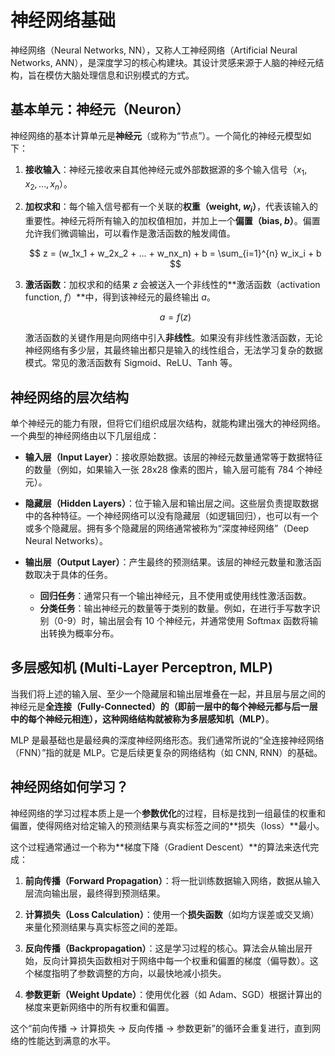 # 神经网络基础

神经网络（Neural Networks, NN），又称人工神经网络（Artificial Neural Networks, ANN），是深度学习的核心构建块。其设计灵感来源于人脑的神经元结构，旨在模仿大脑处理信息和识别模式的方式。

## 基本单元：神经元（Neuron）

神经网络的基本计算单元是**神经元**（或称为“节点”）。一个简化的神经元模型如下：

1.  **接收输入**：神经元接收来自其他神经元或外部数据源的多个输入信号（$x_1, x_2, ..., x_n$）。

2.  **加权求和**：每个输入信号都有一个关联的**权重（weight, $w_i$）**，代表该输入的重要性。神经元将所有输入的加权值相加，并加上一个**偏置（bias, $b$）**。偏置允许我们微调输出，可以看作是激活函数的触发阈值。

    $$ z = (w_1x_1 + w_2x_2 + ... + w_nx_n) + b = \sum_{i=1}^{n} w_ix_i + b $$

3.  **激活函数**：加权求和的结果 $z$ 会被送入一个非线性的**激活函数（activation function, $f$）**中，得到该神经元的最终输出 $a$。

    $$ a = f(z) $$

    激活函数的关键作用是向网络中引入**非线性**。如果没有非线性激活函数，无论神经网络有多少层，其最终输出都只是输入的线性组合，无法学习复杂的数据模式。常见的激活函数有 Sigmoid、ReLU、Tanh 等。

## 神经网络的层次结构

单个神经元的能力有限，但将它们组织成层次结构，就能构建出强大的神经网络。一个典型的神经网络由以下几层组成：

-   **输入层（Input Layer）**：接收原始数据。该层的神经元数量通常等于数据特征的数量（例如，如果输入一张 28x28 像素的图片，输入层可能有 784 个神经元）。

-   **隐藏层（Hidden Layers）**：位于输入层和输出层之间。这些层负责提取数据中的各种特征。一个神经网络可以没有隐藏层（如逻辑回归），也可以有一个或多个隐藏层。拥有多个隐藏层的网络通常被称为“深度神经网络”（Deep Neural Networks）。

-   **输出层（Output Layer）**：产生最终的预测结果。该层的神经元数量和激活函数取决于具体的任务。
    -   **回归任务**：通常只有一个输出神经元，且不使用或使用线性激活函数。
    -   **分类任务**：输出神经元的数量等于类别的数量。例如，在进行手写数字识别（0-9）时，输出层会有 10 个神经元，并通常使用 Softmax 函数将输出转换为概率分布。

## 多层感知机 (Multi-Layer Perceptron, MLP)

当我们将上述的输入层、至少一个隐藏层和输出层堆叠在一起，并且层与层之间的神经元是**全连接（Fully-Connected）**的（即前一层中的每个神经元都与后一层中的每个神经元相连），这种网络结构就被称为**多层感知机（MLP）**。

MLP 是最基础也是最经典的深度神经网络形态。我们通常所说的“全连接神经网络（FNN）”指的就是 MLP。它是后续更复杂的网络结构（如 CNN, RNN）的基础。

## 神经网络如何学习？

神经网络的学习过程本质上是一个**参数优化**的过程，目标是找到一组最佳的权重和偏置，使得网络对给定输入的预测结果与真实标签之间的**损失（loss）**最小。

这个过程通常通过一个称为**梯度下降（Gradient Descent）**的算法来迭代完成：

1.  **前向传播（Forward Propagation）**：将一批训练数据输入网络，数据从输入层流向输出层，最终得到预测结果。

2.  **计算损失（Loss Calculation）**：使用一个**损失函数**（如均方误差或交叉熵）来量化预测结果与真实标签之间的差距。

3.  **反向传播（Backpropagation）**：这是学习过程的核心。算法会从输出层开始，反向计算损失函数相对于网络中每一个权重和偏置的梯度（偏导数）。这个梯度指明了参数调整的方向，以最快地减小损失。

4.  **参数更新（Weight Update）**：使用优化器（如 Adam、SGD）根据计算出的梯度来更新网络中的所有权重和偏置。

这个“前向传播 -> 计算损失 -> 反向传播 -> 参数更新”的循环会重复进行，直到网络的性能达到满意的水平。
